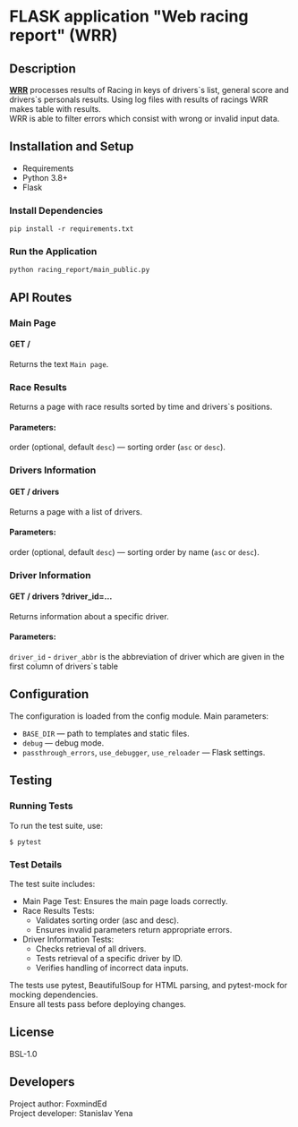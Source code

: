 # FLASK application "Web racing report" (WRR)
## Description
[**WRR**](#flask-application-web-racing-report-wrr) processes results of Racing in keys of drivers\`s list, general score and drivers`s personals results.
Using log files with results of racings WRR makes table with results.<br>
WRR is able to filter errors which consist with wrong or invalid input data.

## Installation and Setup
+ Requirements
+ Python 3.8+
+ Flask

### Install Dependencies
```pip install -r requirements.txt```
### Run the Application
```python racing_report/main_public.py```
## API Routes
### Main Page
#### GET /
Returns the text `Main page`.
### Race Results
Returns a page with race results sorted by time and drivers`s positions.
#### Parameters:
order (optional, default `desc`) — sorting order (`asc` or `desc`).
### Drivers Information
#### GET / drivers
Returns a page with a list of drivers.
#### Parameters:
order (optional, default `desc`) — sorting order by name (`asc` or `desc`).
### Driver Information
#### GET / drivers ?driver_id=...
Returns information about a specific driver.
#### Parameters:
`driver_id` - `driver_abbr` is the abbreviation of driver which are given in the first column of drivers\`s table

## Configuration
The configuration is loaded from the config module. Main parameters:
+ `BASE_DIR` — path to templates and static files.
+ `debug` — debug mode.
+ `passthrough_errors`, `use_debugger`, `use_reloader` — Flask settings.

## Testing
### Running Tests
To run the test suite, use:
```commandline
$ pytest
```
### Test Details
The test suite includes:
+ Main Page Test: Ensures the main page loads correctly.
+ Race Results Tests:
  - Validates sorting order (asc and desc).
  - Ensures invalid parameters return appropriate errors.
+ Driver Information Tests:
  - Checks retrieval of all drivers.
  - Tests retrieval of a specific driver by ID.
  - Verifies handling of incorrect data inputs.

The tests use pytest, BeautifulSoup for HTML parsing, and pytest-mock for mocking dependencies.<br>
Ensure all tests pass before deploying changes.

## License
BSL-1.0

## Developers
Project author: FoxmindEd<br>
Project developer: Stanislav Yena
